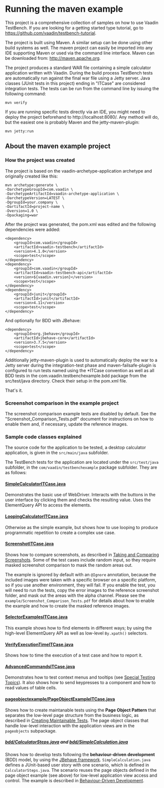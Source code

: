 # Running the maven example

This project is a comprehensive collection of samples on how to use Vaadin TestBench.
If you are looking for a getting started type tutorial,
go to https://github.com/vaadin/testbench-tutorial.

The project is built using Maven. A similar setup can be done using other build systems as well.
The maven project can easily be imported into any IDE supporting
Maven or used via the command line interface. Maven can be downloaded from:
http://maven.apache.org.

The project produces a standard WAR file containing a simple calculator application written with Vaadin.
During the build process TestBench tests are automatically run against the final
war file using a Jetty server. Java classes (JUnit tests in this project) ending
in "ITCase" are considered integration tests. The tests can be run from the
command line by issuing the following command:

	mvn verify

If you are running specific tests directly via an IDE, you might need to deploy the
project beforehand to http://localhost:8080/. Any method will do, but the easiest
one is probably Maven and the jetty-maven-plugin:

	mvn jetty:run


## About the maven example project

### How the project was created

The project is based on the vaadin-archetype-application archetype and originally
created like this:

	mvn archetype:generate \
	-DarchetypeGroupId=com.vaadin \
	-DarchetypeArtifactId=vaadin-archetype-application \
	-DarchetypeVersion=LATEST \
	-DgroupId=your.company \
	-DartifactId=project-name \
	-Dversion=1.0 \
	-Dpackaging=war

After the project was generated, the pom.xml was edited and the following
dependencies were added:

	<dependency>
		<groupId>com.vaadin</groupId>
		<artifactId>vaadin-testbench</artifactId>
		<version>4.1.0</version>
		<scope>test</scope>
	</dependency>
	<dependency>
	    <groupId>com.vaadin</groupId>
	    <artifactId>vaadin-testbench-api</artifactId>
	    <version>${vaadin.version}</version>
	    <scope>test</scope>
	</dependency>
	<dependency>
		<groupId>junit</groupId>
		<artifactId>junit</artifactId>
		<version>4.11</version>
		<scope>test</scope>
	</dependency>

And optionally for BDD with JBehave:

    <dependency>
        <groupId>org.jbehave</groupId>
        <artifactId>jbehave-core</artifactId>
        <version>3.7.5</version>
        <scope>test</scope>
    </dependency>

Additionally jetty-maven-plugin is used to automatically deploy the war to a Jetty server
during the integration-test phase and maven-failsafe-plugin is configured to run tests
named using the \*ITCase convention as well as all BDD tests in the com.vaadin.testbenchexample.bdd
package from the src/test/java directory. Check their setup in the pom.xml file.

That's it.


### Screenshot comparison in the example project

The screenshot comparison example tests are disabled by default. See the "Screenshot\_Comparison\_Tests.pdf"
document for instructions on how to enable them and, if necessary, update the reference images.

### Sample code classes explained

The source code for the application to be tested, a desktop calculator
application, is given in the `src/main/java` subfolder.

The TestBench tests for the application are located under the
`src/test/java` subfolder, in the
`com/vaadin/testbenchexample` package subfolder. They are as follows:

#### [SimpleCalculatorITCase.java](https://github.com/vaadin/testbench-demo/blob/master/src/test/java/com/vaadin/testbenchexample/SimpleCalculatorITCase.java)
Demonstrates the basic use of WebDriver. Interacts with the buttons in the user
interface by clicking them and checks the resulting value. Uses the ElementQuery
API to access the elements.

#### [LoopingCalculatorITCase.java](https://github.com/vaadin/testbench-demo/blob/master/src/test/java/com/vaadin/testbenchexample/LoopingCalculatorITCase.java)
Otherwise as the simple example, but shows how to use looping to produce
programmatic repetition to create a complex use case.

#### [ScreenshotITCase.java](https://github.com/vaadin/testbench-demo/blob/master/src/test/java/com/vaadin/testbenchexample/ScreenshotITCase.java)
Shows how to compare screenshots, as described in
[Taking and Comparing Screenshots](https://vaadin.com/docs/-/part/testbench/testbench-screenshots.html). Some of the test cases include random input, so
they require masked screenshot comparison to mask the random areas out.

The example is ignored by default with an `@Ignore` annotation,
because the included images were taken with a specific browser on a specific
platform, so if you use another environment, they will fail. If you enable the
test, you will need to run the tests, copy the error images to the reference
screenshot folder, and mask out the areas with the alpha channel. Please see the
`example/Screenshot_Comparison_Tests.pdf` for details about how to
enable the example and how to create the masked reference images.

#### [SelectorExamplesITCase.java](https://github.com/vaadin/testbench-demo/blob/master/src/test/java/com/vaadin/testbenchexample/SelectorExamplesITCase.java)
This example shows how to find elements in different ways; by using the
high-level ElementQuery API as well as low-level `By.xpath()`
selectors.

#### [VerifyExecutionTimeITCase.java](https://github.com/vaadin/testbench-demo/blob/master/src/test/java/com/vaadin/testbenchexample/VerifyExecutionTimeITCase.java)
Shows how to time the execution of a test case and how to report it.

#### [AdvancedCommandsITCase.java](https://github.com/vaadin/testbench-demo/blob/master/src/test/java/com/vaadin/testbenchexample/AdvancedCommandsITCase.java)
Demonstrates how to test context menus and tooltips (see
[Special Testing Topics](https://vaadin.com/docs/-/part/testbench/testbench-special.html)). It also shows how to send keypresses to a component and how to read values of table cells.

#### [pageobjectexample/PageObjectExampleITCase.java](https://github.com/vaadin/testbench-demo/blob/master/src/test/java/com/vaadin/testbenchexample/pageobjectexample/PageObjectExampleITCase.java)
Shows how to create maintanable tests using the __Page Object Pattern__ that
separates the low-level page structure from the business logic, as described in
[Creating
Maintainable Tests](https://vaadin.com/docs/-/part/testbench/testbench-maintainable.html). The page object classes that handle low-level interaction
with the application views are in the `pageobjects` subpackage.

##### [bdd/CalculatorSteps.java](https://github.com/vaadin/testbench-demo/blob/master/src/test/java/com/vaadin/testbenchexample/bdd/CalculatorSteps.java) and [bdd/SimpleCalculation.java](https://github.com/vaadin/testbench-demo/blob/master/src/test/java/com/vaadin/testbenchexample/bdd/SimpleCalculation.java)
Shows how to develop tests following the __behaviour-driven development__ (BDD)
model, by using the [JBehave framework](http://jbehave.org).
`SimpleCalculation.java` defines a JUnit-based user story with one
scenario, which is defined in `CalculatorSteps.java`. The scenario
reuses the page objects defined in the page object example (see above) for
low-level application view access and control. The example is described in
[Behaviour-Driven
Development](https://vaadin.com/docs/-/part/testbench/testbench-bdd.html).
